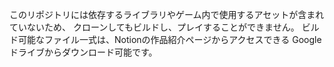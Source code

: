 このリポジトリには依存するライブラリやゲーム内で使用するアセットが含まれていないため、
クローンしてもビルドし、プレイすることができません。
ビルド可能なファイル一式は、Notionの作品紹介ページからアクセスできる
Googleドライブからダウンロード可能です。
